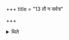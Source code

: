 +++
title = "13 तौ न सर्वत्र"

+++

<details><summary>थिते</summary>

तौ न सर्वत्र ग्रहीतव्यौ । वाजपेये राजसूये सत्त्रे सर्ववेदसे वा १३
</details>
